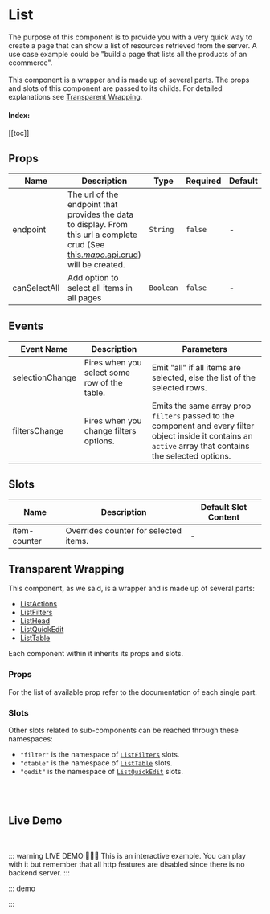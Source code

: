 # List

The purpose of this component is to provide you with a very quick way to create a page that can show a list of resources retrieved from the server. A use case example could be "build a page that lists all the products of an ecommerce". <br><br> This component is a wrapper and is made up of several parts. The props and slots of this component are passed to its childs. For detailed explanations see [Transparent Wrapping](#transparent-wrapping). <br> <h4>Index:</h4> [[toc]]

## Props

<!-- @vuese:List:props:start -->

|Name|Description|Type|Required|Default|
|---|---|---|---|---|
|endpoint|The url of the endpoint that provides the data to display. From this url a complete crud (See [this.$mapo.$api.crud](/core/#$api.crud)) will be created.|`String`|`false`|-|
|canSelectAll|Add option to select all items in all pages|`Boolean`|`false`|-|

<!-- @vuese:List:props:end -->


## Events

<!-- @vuese:List:events:start -->

|Event Name|Description|Parameters|
|---|---|---|
|selectionChange|Fires when you select some row of the table.|Emit "all" if all items are selected, else the list of the selected rows.|
|filtersChange|Fires when you change filters options.|Emits the same array prop `filters` passed to the component and every filter object inside it contains an `active` array that contains the selected options.|

<!-- @vuese:List:events:end -->


## Slots

<!-- @vuese:List:slots:start -->

|Name|Description|Default Slot Content|
|---|---|---|
|item-counter|Overrides counter for selected items.|-|

<!-- @vuese:List:slots:end -->




## Transparent Wrapping


This component, as we said, is a wrapper and is made up of several parts:
 - [ListActions](../ListActions/)
 - [ListFilters](../ListFilters/)
 - [ListHead](../ListHead/)
 - [ListQuickEdit](../ListQuickEdit/)
 - [ListTable](../ListTable/)

Each component within it inherits its props and slots.

### Props
For the list of available prop refer to the documentation of each single part.

### Slots
Other slots related to sub-components can be reached through these namespaces:
 - `"filter"` is the namespace of [`ListFilters`](../ListFilters/#slots) slots.
 - `"dtable"` is the namespace of [`ListTable`](../ListTable/#slots) slots.
 - `"qedit"` is the namespace of [`ListQuickEdit`](../ListQuickEdit/#slots) slots.

<br><br>

## Live Demo

<br>

::: warning LIVE DEMO 🎉🎉🎉
This is an interactive example. You can play with it but remember that all http features are disabled since there is no backend server.
:::

::: demo
<template>
  <v-app>
    <div class="d-flex justify-end"><ThemeToggle/></div>
    <List
    show-select
    title="Sweets archive:"
    lookup="name"
    :headers="headers"
    :editFields="editFields"
    :filters="availableFilters"
    multi-sort
    can-select-all
    searchable
    :data.sync="desserts"
    :actions="[]"
    drag-reorder
    >
    </List>
    <br>
    <h3> Data: </h3>
    <pre style="background-color: unset">{{ desserts }}</pre>
  </v-app>
</template>

<script>
export default {
  data() {
    return {
      headers: [
        {
          text: "Dessert (100g serving)",
          align: "start",
          sortable: false,
          value: "name",
        },
        { text: "Protein (g)", value: "protein" },
        { text: "Gluten-Free", value: "glutenfree" },
        { text: "Actions", value: "actions", sortable: false },
      ],
      editFields: [
        { attrs: { rules: [(v) => !!v || "Name is required"] }, value: "name" },
        { value: "protein" }
      ],
      availableFilters: [
        {
          text: "Gluten Free",
          value: "glutenfree",
          choices: [
            { text: "Yes", value: true },
            { text: "No", value: false },
          ],
        },
      ],
      desserts: [
        {
          name: "Frozen Yogurt",
          protein: 4.0,
          glutenfree: true,
        },
        {
          name: "Ice cream sandwich",
          protein: 4.3,
          glutenfree: false,
        },
        {
          name: "Eclair",
          protein: 6.0,
          glutenfree: false,
        },
        {
          name: "Jelly bean",
          protein: 0.0,
          glutenfree: true,
        },
        {
          name: "Lollipop",
          protein: 0,
          glutenfree: true,
        },
        {
          name: "KitKat",
          protein: 7,
          glutenfree: false,
        },
        {
          name: "KitKat2",
          protein: 77,
          glutenfree: false,
        },
      ],
    };
  },
};
</script>
:::


